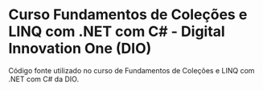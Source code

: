 # Curso Fundamentos de Coleções e LINQ com .NET com C# - Digital Innovation One (DIO)
Código fonte utilizado no curso de Fundamentos de Coleções e LINQ com .NET com C# da DIO.